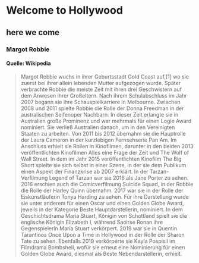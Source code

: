 # Welcome to Hollywood
## here we come
### Margot Robbie

#### Quelle: Wikipedia 
> Margot Robbie wuchs in ihrer Geburtsstadt Gold Coast auf,[1] wo sie zuerst bei ihrer allein lebenden Mutter aufgezogen wurde. 
> Später verbrachte Robbie die meiste Zeit mit ihren drei Geschwistern auf dem Anwesen ihrer Großeltern. 
> Nach ihrem Schulabschluss im Jahr 2007 begann sie ihre Schauspielkarriere in Melbourne.
> Zwischen 2008 und 2011 spielte Robbie die Rolle der Donna Freedman in der australischen Seifenoper Nachbarn. 
> In dieser Zeit erlangte sie in Australien große Prominenz und war mehrmals für einen Logie Award nominiert. 
> Sie verließ Australien danach, um in den Vereinigten Staaten zu arbeiten. 
> Von 2011 bis 2012 übernahm sie die Hauptrolle der Laura Cameron in der kurzlebigen Fernsehserie Pan Am. 
> Im Anschluss erhielt sie Rollen in Kinofilmen, darunter in den beiden 2013 veröffentlichten Kinofilmen Alles eine Frage der Zeit 
> und The Wolf of Wall Street. In dem im Jahr 2015 veröffentlichten Kinofilm The Big Short spielte sie sich selbst in einer Szene, 
> in der sie dem Publikum einen Aspekt der Finanzkrise ab 2007 erklärt.
> In der Tarzan-Verfilmung Legend of Tarzan war sie 2016 als Jane Porter zu sehen. 2016 erschien auch die Comicverfilmung Suicide Squad, 
> in der Robbie die Rolle der Harley Quinn übernahm. 2017 war sie in der Rolle der Eiskunstläuferin Tonya Harding zu sehen. 
> Für ihre Darstellung wurde sie unter anderem für einen Oscar und einen Golden Globe Award, jeweils in der Kategorie Beste Hauptdarstellerin, 
> nominiert. In dem Geschichtsdrama Maria Stuart, Königin von Schottland spielt sie die englische Königin Elizabeth I, 
> während Saoirse Ronan ihre Gegenspielerin Maria Stuart verkörpert. 2019 war sie in Quentin Tarantinos Once Upon a Time in Hollywood 
> in der Rolle der Sharon Tate zu sehen. Ebenfalls 2019 verkörperte sie Kayla Pospisil im Filmdrama Bombshell, 
> wofür sie erneut eine Nominierung für einen Golden Globe Award, diesmal als Beste Nebendarstellerin, erhielt.
